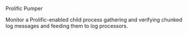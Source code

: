 Prolific Pumper

Monitor a Prolific-enabled child process gathering and verifying chunked log messages and feeding them to log processors.
